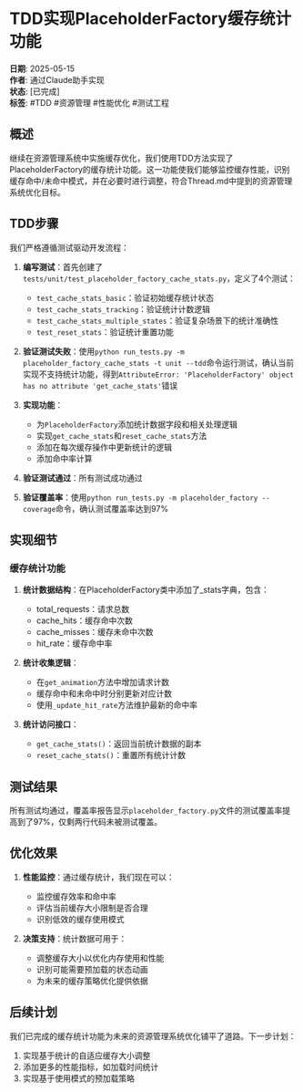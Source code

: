 # TDD实现PlaceholderFactory缓存统计功能

**日期**: 2025-05-15  
**作者**: 通过Claude助手实现  
**状态**: [已完成]  
**标签**: #TDD #资源管理 #性能优化 #测试工程

## 概述

继续在资源管理系统中实施缓存优化，我们使用TDD方法实现了PlaceholderFactory的缓存统计功能。这一功能使我们能够监控缓存性能，识别缓存命中/未命中模式，并在必要时进行调整，符合Thread.md中提到的资源管理系统优化目标。

## TDD步骤

我们严格遵循测试驱动开发流程：

1. **编写测试**：首先创建了`tests/unit/test_placeholder_factory_cache_stats.py`，定义了4个测试：
   - `test_cache_stats_basic`：验证初始缓存统计状态
   - `test_cache_stats_tracking`：验证统计计数逻辑
   - `test_cache_stats_multiple_states`：验证复杂场景下的统计准确性
   - `test_reset_stats`：验证统计重置功能

2. **验证测试失败**：使用`python run_tests.py -m placeholder_factory_cache_stats -t unit --tdd`命令运行测试，确认当前实现不支持统计功能，得到`AttributeError: 'PlaceholderFactory' object has no attribute 'get_cache_stats'`错误

3. **实现功能**：
   - 为`PlaceholderFactory`添加统计数据字段和相关处理逻辑
   - 实现`get_cache_stats`和`reset_cache_stats`方法
   - 添加在每次缓存操作中更新统计的逻辑
   - 添加命中率计算

4. **验证测试通过**：所有测试成功通过

5. **验证覆盖率**：使用`python run_tests.py -m placeholder_factory --coverage`命令，确认测试覆盖率达到97%

## 实现细节

### 缓存统计功能

1. **统计数据结构**：在PlaceholderFactory类中添加了_stats字典，包含：
   - total_requests：请求总数
   - cache_hits：缓存命中次数
   - cache_misses：缓存未命中次数
   - hit_rate：缓存命中率

2. **统计收集逻辑**：
   - 在`get_animation`方法中增加请求计数
   - 缓存命中和未命中时分别更新对应计数
   - 使用`_update_hit_rate`方法维护最新的命中率

3. **统计访问接口**：
   - `get_cache_stats()`：返回当前统计数据的副本
   - `reset_cache_stats()`：重置所有统计计数

## 测试结果

所有测试均通过，覆盖率报告显示`placeholder_factory.py`文件的测试覆盖率提高到了97%，仅剩两行代码未被测试覆盖。

## 优化效果

1. **性能监控**：通过缓存统计，我们现在可以：
   - 监控缓存效率和命中率
   - 评估当前缓存大小限制是否合理
   - 识别低效的缓存使用模式

2. **决策支持**：统计数据可用于：
   - 调整缓存大小以优化内存使用和性能
   - 识别可能需要预加载的状态动画
   - 为未来的缓存策略优化提供依据

## 后续计划

我们已完成的缓存统计功能为未来的资源管理系统优化铺平了道路。下一步计划：

1. 实现基于统计的自适应缓存大小调整
2. 添加更多的性能指标，如加载时间统计
3. 实现基于使用模式的预加载策略 